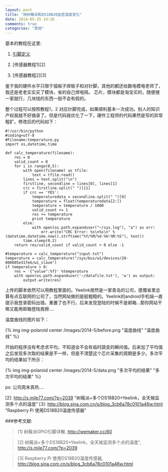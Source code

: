 ```yaml
---
layout: post
title: "用树莓派和DS18B20监控温度变化"
date: 2014-05-25 14:16
comments: true
categories: "其他"
---
```


  基本的教程在这里: 

  1. [引脚定义][1]

  2. [传感器教程1][2]

  3. [传感器教程2][3]

  鉴于我的硬件水平只限于插板子焊板子和对针脚，其他的都还给数电模电老师了，我还是老老实实买了模块，省的自己焊电阻。
芯片，模块都是淘宝买的，随便搜一家就行，几块钱的东西一般不会有假的。

<!--more-->

  整个过程可以按照教程1，2 对应针脚完成，如果顺利基本一次成功。别人的知识产权我就不好摘录了。但是代码我优化了一下，硬件工程师的代码果然是写的异常粗犷。修改后的代码如下：

	#!/usr/bin/python
	#coding=utf-8
	#Filename:temperature.py
	import os,datetime,time

	def calc_temperature(filename):
	    res = 0
	    valid_count = 0
	    for i in range(0,5):
	        with open(filename) as tfile:
	            text = tfile.read()
	        lines = text.split("\n")
	        firstline, secondline = lines[0], lines[1]
	        crc = firstline.split(" ")[11]
	        if crc == 'YES':
	            temperaturedata = secondline.split(" ")[9]
	            temperature = float(temperaturedata[2:])
	            temperature = temperature / 1000
	            valid_count += 1
	            res += temperature
	            print temperature
	        else:
	            with open(os.path.expanduser("~/sys.log"), "a") as err:
	                err.write("CRC Error: %s\n%s\n" % (datetime.datetime.now().strftime("%Y/%M/%d-%H:%M:%S"), text))
	        time.sleep(0.2)
	    return res/valid_count if valid_count > 0 else -1

	#temperature = calc_temperature("input.txt")
	temperature = calc_temperature("/sys/bus/w1/devices/28-000005e31fe6/w1_slave")
	if temperature > 0:
	    res = '{"value":%f}' %temperature
	    with open(os.path.expanduser('~/datafile.txt'), 'w') as output:
	        output.write(res)

  上传的脚本依然可以用教程里面的。Yeelink居然是一家青岛的公司，感慨省里总算有点互联网的公司了，当然网站做的是挺粗糙的。Yeelink的android手机端一直提示我登录密码出错。重置了也不行。后来发现登陆的时候不是邮箱...那你网站干嘛又能用邮箱登陆我擦....

  温度曲线的图片如下： 
  
  {% img img-polaroid center /images/2014-5/before.png "温度曲线" "温度曲线" %}

  开始的程序没有考虑求平均，不知道会不会有临时跳变的瞬间值。后来加了平均值之后发现多次取的结果是不一样，但是不清楚这个芯片采集的周期是多少。多次平均的结果如下所示：

  {% img img-polaroid center /images/2014-5/data.png "多次平均的结果" "多次平均的结果" %}

  ps: 公司周末真热....

[1]: http://wemaker.cc/60   "树莓派GPIO引脚详解"
[2]: http://s.mile77.com/?p=2039  "树莓派+多个DS18B20+Yeelink，全天候监测多个点的温度“
[3]: http://blog.sina.com.cn/s/blog_3cb6a78c0101a46w.html  "Raspberry Pi 使用DS18B20温度传感器"


###参考文献:

>\[1] 树莓派GPIO引脚详解, <http://wemaker.cc/60>

>\[2] 树莓派+多个DS18B20+Yeelink，全天候监测多个点的温度“, <http://s.mile77.com/?p=2039>

>\[3] Raspberry Pi 使用DS18B20温度传感器, <http://blog.sina.com.cn/s/blog_3cb6a78c0101a46w.html>